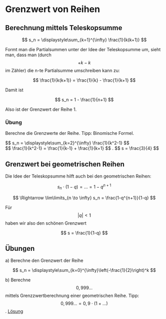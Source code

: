 # Grenzwert von Reihen

## Berechnung mittels Teleskopsumme

$$ s_n = \displaystyle\sum_{k=1}^{\infty} \frac{1}{k(k+1)}   $$

Formt man die Partialsummen unter der Idee der Teleskopsumme um, sieht man, dass man (durch $$ +k-k $$ im Zähler) die n-te Partialsumme umschreiben kann zu:

$$ \frac{1}{k(k+1)} = \frac{1}{k} - \frac{1}{k+1}    $$

Damit ist

$$ s_n = 1 - \frac{1}{n+1}  $$

Also ist der Grenzwert der Reihe 1.

### Übung
Berechne die Grenzwerte der Reihe. Tipp: Binomische Formel.

<div class="aufgabe">
$$ s_n = \displaystyle\sum_{k=2}^{\infty} \frac{1}{k^2-1}   $$
<div class="loesung">$$ \frac{1}{k^2-1} = \frac{1}{k-1} + \frac{1}{k+1}  $$ . $$ s = \frac{3}{4}  $$
 </div></div>


## Grenzwert bei geometrischen Reihen

Die Idee der Teleskopsumme hilft auch bei den geometrischen Reihen:

$$ s_n \cdot (1-q) = \ldots = 1 - q^{n+1} $$

$$ \Rightarrow  \lim\limits_{n \to \infty}  s_n = \frac{1-q^{n+1}}{1-q} $$

Für $$ |q|< 1 $$ haben wir also den schönen Grenzwert

$$ s = \frac{1}{1-q}  $$

## Übungen

a) Berechne den Grenzwert der Reihe

$$ s_n = \displaystyle\sum_{k=0}^{\infty}\left(-\frac{1}{2}\right)^k   $$

b) Berechne $$ 0,999 \ldots $$  mittels Grenzzwertberechnung einer geometrischen Reihe. Tipp: $$ 0,999 \ldots = 0,9 \cdot \left( 1 + \ldots \right) $$. [Lösung](https://de.wikipedia.org/wiki/0,999%E2%80%A6#Analytischer_Beweis)
